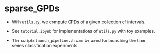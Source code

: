 # sparse_GPDs

-  With `utils.py`, we compute GPDs of a given collection of intervals.

-  See `tutorial.ipynb` for implementations of `utils.py` with toy examples.

-  The scripts `launch_pipeline.sh` can be used for launching the time series classification experiments.
